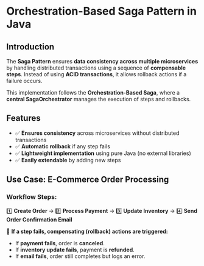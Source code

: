 # Orchestration-Based Saga Pattern in Java

## Introduction
The **Saga Pattern** ensures **data consistency across multiple microservices** by handling distributed transactions using a sequence of **compensable steps**. Instead of using **ACID transactions**, it allows rollback actions if a failure occurs.

This implementation follows the **Orchestration-Based Saga**, where a **central SagaOrchestrator** manages the execution of steps and rollbacks.

## Features
- ✅ **Ensures consistency** across microservices without distributed transactions
- ✅ **Automatic rollback** if any step fails
- ✅ **Lightweight implementation** using pure Java (no external libraries)
- ✅ **Easily extendable** by adding new steps

## Use Case: **E-Commerce Order Processing**
### **Workflow Steps:**
1️⃣ **Create Order** → 2️⃣ **Process Payment** → 3️⃣ **Update Inventory** → 4️⃣ **Send Order Confirmation Email**

🔹 **If a step fails, compensating (rollback) actions are triggered:**
- If **payment fails**, order is **canceled**.
- If **inventory update fails**, payment is **refunded**.
- If **email fails**, order still completes but logs an error.
